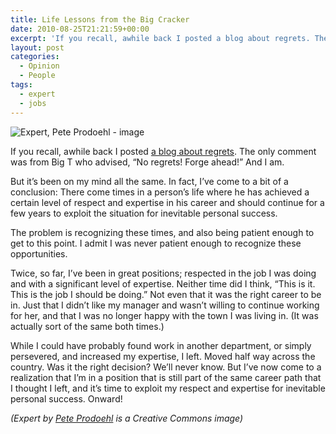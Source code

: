 ```yaml
---
title: Life Lessons from the Big Cracker
date: 2010-08-25T21:21:59+00:00
excerpt: 'If you recall, awhile back I posted a blog about regrets. The only comment was from Big T who advised, &#8220;No regrets! Forge ahead!&#8221;  And I am.'
layout: post
categories:
  - Opinion
  - People
tags:
  - expert
  - jobs
---
```


<img class="alignright" title="Expert by Pete Prodoehl" src="https://cdn.craigmcn.ca/img/expert-pete-prodoehl.jpg" alt="Expert, Pete Prodoehl - image" />

If you recall, awhile back I posted [a blog about regrets](regrets.html). The only comment was from Big T who advised, “No regrets! Forge ahead!” And I am.

But it’s been on my mind all the same. In fact, I’ve come to a bit of a conclusion: There come times in a person’s life where he has achieved a certain level of respect and expertise in his career and should continue for a few years to exploit the situation for inevitable personal success.

The problem is recognizing these times, and also being patient enough to get to this point. I admit I was never patient enough to recognize these opportunities.

Twice, so far, I’ve been in great positions; respected in the job I was doing and with a significant level of expertise. Neither time did I think, “This is it. This is the job I should be doing.” Not even that it was the right career to be in. Just that I didn’t like my manager and wasn’t willing to continue working for her, and that I was no longer happy with the town I was living in. (It was actually sort of the same both times.)

While I could have probably found work in another department, or simply persevered, and increased my expertise, I left. Moved half way across the country. Was it the right decision? We’ll never know. But I’ve now come to a realization that I’m in a position that is still part of the same career path that I thought I left, and it’s time to exploit my respect and expertise for inevitable personal success. Onward!

<p class="photo-attribution">
  <em>(Expert by <a href="http://www.flickr.com/photos/raster/3380860520/">Pete Prodoehl</a> is a Creative Commons image)</em>
</p>
